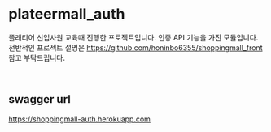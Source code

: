 # plateermall_auth
플래티어 신입사원 교육때 진행한 프로젝트입니다. 인증 API 기능을 가진 모듈입니다. <br />
전반적인 프로젝트 설명은 https://github.com/honinbo6355/shoppingmall_front 참고 부탁드립니다.

<br />

## swagger url
https://shoppingmall-auth.herokuapp.com
